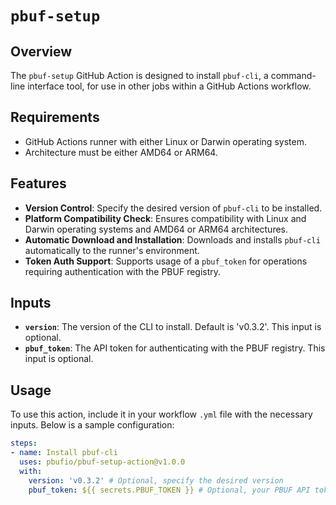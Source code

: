 # `pbuf-setup`

## Overview
The `pbuf-setup` GitHub Action is designed to install `pbuf-cli`, a command-line interface tool, for use in other jobs within a GitHub Actions workflow. 

## Requirements
- GitHub Actions runner with either Linux or Darwin operating system.
- Architecture must be either AMD64 or ARM64.

## Features
- **Version Control**: Specify the desired version of `pbuf-cli` to be installed.
- **Platform Compatibility Check**: Ensures compatibility with Linux and Darwin operating systems and AMD64 or ARM64 architectures.
- **Automatic Download and Installation**: Downloads and installs `pbuf-cli` automatically to the runner's environment.
- **Token Auth Support**: Supports usage of a `pbuf_token` for operations requiring authentication with the PBUF registry.

## Inputs
- **`version`**: The version of the CLI to install. Default is 'v0.3.2'. This input is optional.
- **`pbuf_token`**: The API token for authenticating with the PBUF registry. This input is optional.

## Usage
To use this action, include it in your workflow `.yml` file with the necessary inputs. Below is a sample configuration:

```yml
steps:
- name: Install pbuf-cli
  uses: pbufio/pbuf-setup-action@v1.0.0
  with:
    version: 'v0.3.2' # Optional, specify the desired version
    pbuf_token: ${{ secrets.PBUF_TOKEN }} # Optional, your PBUF API token
```